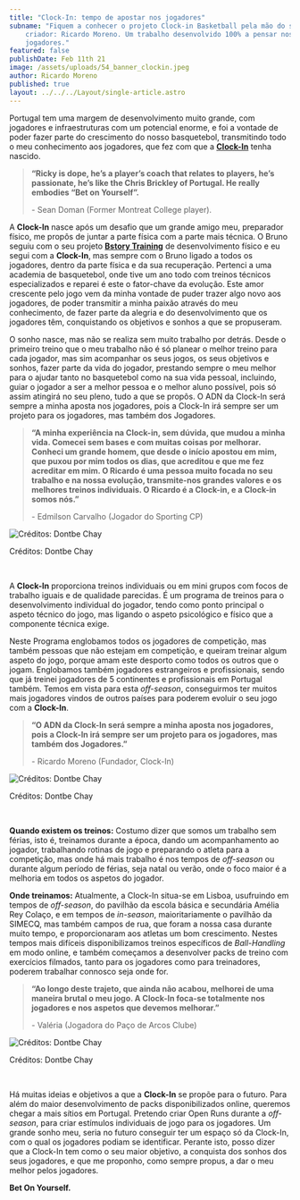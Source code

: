 ```yaml
---
title: "Clock-In: tempo de apostar nos jogadores"
subname: "Fiquem a conhecer o projeto Clock-in Basketball pela mão do seu
    criador: Ricardo Moreno. Um trabalho desenvolvido 100% a pensar nos
    jogadores."
featured: false
publishDate: Feb 11th 21
image: /assets/uploads/54_banner_clockin.jpeg
author: Ricardo Moreno
published: true
layout: ../../../Layout/single-article.astro
---
```


Portugal tem uma margem de desenvolvimento muito grande, com jogadores e infraestruturas com um potencial enorme, e foi a vontade de poder fazer parte do crescimento do nosso basquetebol, transmitindo todo o meu conhecimento aos jogadores, que fez com que a **[Clock-In](https://www.instagram.com/clockin_basketball/)** tenha nascido.

> **“Ricky is dope, he’s a player’s coach that relates to players, he’s passionate, he’s like the Chris Brickley of Portugal. He really embodies “Bet on Yourself”.**
>
> \- Sean Doman (Former Montreat College player).

A **Clock-In** nasce após um desafio que um grande amigo meu, preparador físico, me propôs de juntar a parte física com a parte mais técnica. O Bruno seguiu com o seu projeto **[Bstory Training](https://www.instagram.com/bstory_training/)** de desenvolvimento físico e eu segui com a **Clock-In**, mas sempre com o Bruno ligado a todos os jogadores, dentro da parte física e da sua recuperação. Pertenci a uma academia de basquetebol, onde tive um ano todo com treinos técnicos especializados e reparei é este o fator-chave da evolução. Este amor crescente pelo jogo vem da minha vontade de puder trazer algo novo aos jogadores, de poder transmitir a minha paixão através do meu conhecimento, de fazer parte da alegria e do desenvolvimento que os jogadores têm, conquistando os objetivos e sonhos a que se propuseram.

O sonho nasce, mas não se realiza sem muito trabalho por detrás. Desde o primeiro treino que o meu trabalho não é só planear o melhor treino para cada jogador, mas sim acompanhar os seus jogos, os seus objetivos e sonhos, fazer parte da vida do jogador, prestando sempre o meu melhor para o ajudar tanto no basquetebol como na sua vida pessoal, incluindo, guiar o jogador a ser a melhor pessoa e o melhor aluno possível, pois só assim atingirá no seu pleno, tudo a que se propôs. O ADN da Clock-In será sempre a minha aposta nos jogadores, pois a Clock-In irá sempre ser um projeto para os jogadores, mas também dos Jogadores.

> **“A minha experiência na Clock-in, sem dúvida, que mudou a minha vida. Comecei sem bases e com muitas coisas por melhorar. Conheci um grande homem, que desde o início apostou em mim, que puxou por mim todos os dias, que acreditou e que me fez acreditar em mim. O Ricardo é uma pessoa muito focada no seu trabalho e na nossa evolução, transmite-nos grandes valores e os melhores treinos individuais. O Ricardo é a Clock-in, e a Clock-in somos nós.”**
>
> \- Edmilson Carvalho (Jogador do Sporting CP)

![Créditos: Dontbe Chay](/assets/uploads/clock_1.jpeg "Créditos: Dontbe Chay")

Créditos: Dontbe Chay

</br>

A **Clock-In** proporciona treinos individuais ou em mini grupos com focos de trabalho iguais e de qualidade parecidas. É um programa de treinos para o desenvolvimento individual do jogador, tendo como ponto principal o aspeto técnico do jogo, mas ligando o aspeto psicológico e físico que a componente técnica exige.

Neste Programa englobamos todos os jogadores de competição, mas também pessoas que não estejam em competição, e queiram treinar algum aspeto do jogo, porque amam este desporto como todos os outros que o jogam. Englobamos também jogadores estrangeiros e profissionais, sendo que já treinei jogadores de 5 continentes e profissionais em Portugal também. Temos em vista para esta _off-season_, conseguirmos ter muitos mais jogadores vindos de outros países para poderem evoluir o seu jogo com a **Clock-In**.

> **“O ADN da Clock-In será sempre a minha aposta nos jogadores, pois a Clock-In irá sempre ser um projeto para os jogadores, mas também dos Jogadores.”**
>
> \- Ricardo Moreno (Fundador, Clock-In)

![Créditos: Dontbe Chay](/assets/uploads/clock_2.jpeg "Créditos: Dontbe Chay")

Créditos: Dontbe Chay

</br>

**Quando existem os treinos:** Costumo dizer que somos um trabalho sem férias, isto é, treinamos durante a época, dando um acompanhamento ao jogador, trabalhando rotinas de jogo e preparando o atleta para a competição, mas onde há mais trabalho é nos tempos de _off-season_ ou durante algum período de férias, seja natal ou verão, onde o foco maior é a melhoria em todos os aspetos do jogador.

**Onde treinamos:** Atualmente, a Clock-In situa-se em Lisboa, usufruindo em tempos de _off-season_, do pavilhão da escola básica e secundária Amélia Rey Colaço, e em tempos de _in-season_, maioritariamente o pavilhão da SIMECQ, mas também campos de rua, que foram a nossa casa durante muito tempo, e proporcionaram aos atletas um bom crescimento. Nestes tempos mais difíceis disponibilizamos treinos específicos de _Ball-Handling_ em modo online, e também começamos a desenvolver packs de treino com exercícios filmados, tanto para os jogadores como para treinadores, poderem trabalhar connosco seja onde for.

> **“Ao longo deste trajeto, que ainda não acabou, melhorei de uma maneira brutal o meu jogo. A Clock-In foca-se totalmente nos jogadores e nos aspetos que devemos melhorar.”**
>
> \- Valéria (Jogadora do Paço de Arcos Clube)

![Créditos: Dontbe Chay](/assets/uploads/clock_3.jpeg "Créditos: Dontbe Chay")

Créditos: Dontbe Chay

</br>

Há muitas ideias e objetivos a que a **Clock-In** se propõe para o futuro. Para além do maior desenvolvimento de packs disponibilizados online, queremos chegar a mais sítios em Portugal. Pretendo criar Open Runs durante a _off-season_, para criar estímulos individuais de jogo para os jogadores. Um grande sonho meu, seria no futuro conseguir ter um espaço só da Clock-In, com o qual os jogadores podiam se identificar. Perante isto, posso dizer que a Clock-In tem como o seu maior objetivo, a conquista dos sonhos dos seus jogadores, e que me proponho, como sempre propus, a dar o meu melhor pelos jogadores.

**Bet On Yourself.**
